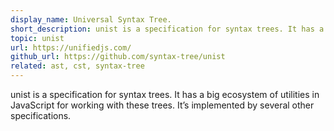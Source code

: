 ```yaml
---
display_name: Universal Syntax Tree.
short_description: unist is a specification for syntax trees. It has a big ecosystem of utilities in JavaScript for working with these trees.
topic: unist
url: https://unifiedjs.com/
github_url: https://github.com/syntax-tree/unist
related: ast, cst, syntax-tree
---
```

unist is a specification for syntax trees. It has a big ecosystem of utilities in JavaScript for working with these trees. It’s implemented by several other specifications.
